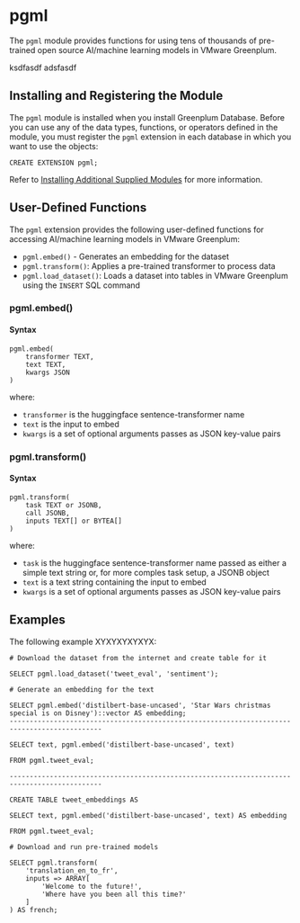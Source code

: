 # pgml

The `pgml` module provides functions for using tens of thousands of pre-trained open source AI/machine learning models in VMware Greenplum.

ksdfasdf
adsfasdf


## <a id="topic_reg"></a>Installing and Registering the Module

The `pgml` module is installed when you install Greenplum Database. Before you can use any of the data types, functions, or operators defined in the module, you must register the `pgml` extension in each database in which you want to use the objects:

```
CREATE EXTENSION pgml;
```

Refer to [Installing Additional Supplied Modules](../../install_guide/install_modules.html) for more information.

## <a id="UDF_summary"></a>User-Defined Functions

The `pgml` extension provides the following user-defined functions for accessing AI/machine learning models in VMware Greenplum:

- `pgml.embed()` - Generates an embedding for the dataset
- `pgml.transform()`: Applies a pre-trained transformer to process data
- `pgml.load_dataset()`: Loads a dataset into tables in VMware Greenplum using the  `INSERT` SQL command

### <a id="pgml_embed"></a>pgml.embed()

#### Syntax

```
pgml.embed(
    transformer TEXT, 
    text TEXT,
    kwargs JSON
)
```

where: 

- `transformer` is the huggingface sentence-transformer name
- `text` is the input to embed 
- `kwargs` is a set of optional arguments passes as JSON key-value pairs 





### <a id="pgml_transform"></a>pgml.transform()

#### Syntax

```
pgml.transform(
    task TEXT or JSONB, 
    call JSONB,
    inputs TEXT[] or BYTEA[]
)
```

where: 

- `task` is the huggingface sentence-transformer name passed as either a simple text string or, for more comples task setup, a JSONB object
- `text` is a text string containing the input to embed 
- `kwargs` is a set of optional arguments passes as JSON key-value pairs 

## <a id="Examples"></a>Examples

The following example XYXYXYXYXYX:

```
# Download the dataset from the internet and create table for it

SELECT pgml.load_dataset('tweet_eval', 'sentiment'); 

# Generate an embedding for the text 

SELECT pgml.embed('distilbert-base-uncased', 'Star Wars christmas special is on Disney')::vector AS embedding; 
--------------------------------------------------------------------------------------------- 

SELECT text, pgml.embed('distilbert-base-uncased', text) 

FROM pgml.tweet_eval; 

--------------------------------------------------------------------------------------------- 

CREATE TABLE tweet_embeddings AS 

SELECT text, pgml.embed('distilbert-base-uncased', text) AS embedding 

FROM pgml.tweet_eval; 

# Download and run pre-trained models

SELECT pgml.transform( 
    'translation_en_to_fr', 
    inputs => ARRAY[ 
        'Welcome to the future!', 
        'Where have you been all this time?' 
    ] 
) AS french; 
```